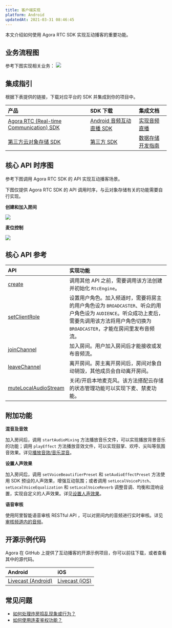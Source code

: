 ```yaml
---
title: 客户端实现
platform: Android
updatedAt: 2021-03-31 08:46:45
---
```


本文介绍如何使用 Agora RTC SDK 实现互动播客的重要功能。

## 业务流程图

参考下图实现相关业务：
![](https://web-cdn.agora.io/docs-files/1617009861278)

## 集成指引

根据下表提供的链接，下载对应平台的 SDK 并集成到你的项目中。

| 产品                                                                                                   | SDK 下载                                                            | 集成文档                                                                           |
| :----------------------------------------------------------------------------------------------------- | :------------------------------------------------------------------ | :--------------------------------------------------------------------------------- |
| [Agora RTC (Real-time Communication) SDK](/cn/InteractiveBroadcast/product_live?platform=AllPlatforms) | [Android 音频互动直播 SDK](/cn/livecast/downloads?platform=Android) | [实现音频直播](/cn/InteractiveBroadcast/start_live_audio_android?platform=Android) |
| [第三方云对象存储 SDK](https://leancloud.cn/)                                                          | [第三方 SDK](https://leancloud.cn/docs/sdk_down.html)               | [数据存储开发指南](https://leancloud.cn/docs/leanstorage_guide-java.html)          |

## 核心 API 时序图

参考下图调用 Agora RTC SDK 的 API 实现互动播客场景。

<div class="alert note">下图仅提供 Agora RTC SDK 的 API 调用时序，与云对象存储有关的功能需要自行实现。</div>

**创建和加入房间**

![](https://web-cdn.agora.io/docs-files/1617160624925)

**麦位控制**

![](https://web-cdn.agora.io/docs-files/1617160644420)

## 核心 API 参考

| API                                                                                                                        | 实现功能                                                                                                                                                                                  |
| :------------------------------------------------------------------------------------------------------------------------- | :---------------------------------------------------------------------------------------------------------------------------------------------------------------------------------------- |
| [create](API%20Reference/java/classio_1_1agora_1_1rtc_1_1_rtc_engine.html#a35466f690d0a9332f24ea8280021d5ed)               | 调用其他 API 之前，需要调用该方法创建并初始化 `RtcEngine`。                                                                                                                               |
| [setClientRole](API%20Reference/java/classio_1_1agora_1_1rtc_1_1_rtc_engine.html#aa2affa28a23d44d18b6889fba03f47ec)        | 设置用户角色。加入频道时，需要将房主的用户角色设为 `BROADCASTER`、听众的用户角色设为 `AUDIENCE`。听众成功上麦后，需要先调用该方法将用户角色切换为 `BROADCASTER`，才能在房间里发布音频流。 |
| [joinChannel](API%20Reference/java/classio_1_1agora_1_1rtc_1_1_rtc_engine.html#a8b308c9102c08cb8dafb4672af1a3b4c)          | 加入房间。用户加入房间后才能接收或发布音频流。                                                                                                                                            |
| [leaveChannel](API%20Reference/java/classio_1_1agora_1_1rtc_1_1_rtc_engine.html#a2929e4a46d5342b68d0deb552c29d597)         | 离开房间。房主离开房间后，房间对象自动销毁，其他成员会自动离开房间。                                                                                                                      |
| [muteLocalAudioStream](API%20Reference/java/classio_1_1agora_1_1rtc_1_1_rtc_engine.html#a838a04b744e6fb53bd1548d30bff1302) | 关闭/开启本地麦克风。该方法搭配云存储的状态管理功能可以实现下麦、禁麦功能。                                                                                                               |

## 附加功能

**混音及音效**

加入房间后，调用 `startAudioMixing` 方法播放音乐文件，可以实现播放背景音乐的功能；调用 `playEffect` 方法播放音效文件，可以实现鼓掌、欢呼、尖叫等氛围音效果。详见[播放音效/音乐混音](/cn/InteractiveBroadcast/effect_mixing_android?platform=Android)。

**设置人声效果**

加入房间后，调用 `setVoiceBeautifierPreset` 和 `setAudioEffectPreset` 方法使用 SDK 预设的人声效果，增强互动氛围；或者调用 `setLocalVoicePitch`、`setLocalVoiceEqualization` 和 `setLocalVoiceReverb` 调整音调、均衡和混响设置，实现自定义的人声效果。详见[设置人声效果](/cn/InteractiveBroadcast/voice_changer_android?platform=Android)。

**语音审核**

使用阿里智能语音审核 RESTful API ，可以对房间内的音频进行实时审核。详见[审核频道内的音频](/cn/AliyunAudioModeration/quickstart_ali_audio?platform=RESTful)。

## 开源示例代码

Agora 在 GitHub 上提供了互动播客的开源示例项目，你可以前往下载，或者查看其中的源代码。

| Android                                                                                       | iOS                                                                                   |
| :-------------------------------------------------------------------------------------------- | :------------------------------------------------------------------------------------ |
| [Livecast (Android)](https://github.com/AgoraIO-Usecase/InteractivePodcast/tree/main/Android) | [Livecast (iOS)](https://github.com/AgoraIO-Usecase/InteractivePodcast/tree/main/iOS) |

## 常见问题

- [如何处理炸房捣乱现象或行为？](https://docs.agora.io/cn/InteractiveBroadcast/faq/stream_bombing)
- [如何使用连麦鉴权功能？](https://docs.agora.io/cn/InteractiveBroadcast/faq/token_cohost)
